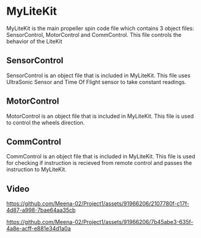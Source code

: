 # MyLiteKit
MyLiteKit is the main propeller spin code file which contains 3 object files: SensorControl, MotorControl and CommControl. This file controls the behavior of the LiteKit

## SensorControl
SensorControl is an object file that is included in MyLiteKit. This file uses UltraSonic Sensor and Time Of Flight sensor to take constant readings.

## MotorControl
MotorControl is an object file that is included in MyLiteKit. This file is used to control the wheels direction.

## CommControl
CommControl is an object file that is included in MyLiteKit. This file is used for checking if instruction is recieved from remote control and passes the instruction to MyLiteKit.

## Video


https://github.com/Meena-02/Project1/assets/91966206/2107780f-c17f-4d87-a998-7bae64aa35cb



https://github.com/Meena-02/Project1/assets/91966206/7b45abe3-635f-4a8e-acff-e881e34d1a0a






